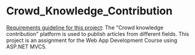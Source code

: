 # Crowd_Knowledge_Contribution


[Requirements guideline for this project](proiecte-laborator.pdf): The "Crowd knowledge contribution" platform is used to publish articles from different fields. This project is an assignment for the Web App Development Course using ASP.NET MVC5.

